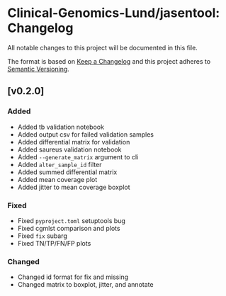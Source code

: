 # Clinical-Genomics-Lund/jasentool: Changelog

All notable changes to this project will be documented in this file.

The format is based on [Keep a Changelog](https://keepachangelog.com/en/1.0.0/)
and this project adheres to [Semantic Versioning](https://semver.org/spec/v2.0.0.html).

## [v0.2.0]

### Added

 - Added tb validation notebook
 - Added output csv for failed validation samples
 - Added differential matrix for validation
 - Added saureus validation notebook
 - Added `--generate_matrix` argument to cli
 - Added `alter_sample_id` filter
 - Added summed differential matrix
 - Added mean coverage plot
 - Added jitter to mean coverage boxplot

### Fixed

 - Fixed `pyproject.toml` setuptools bug
 - Fixed cgmlst comparison and plots
 - Fixed `fix` subarg
 - Fixed TN/TP/FN/FP plots

### Changed

 - Changed id format for fix and missing
 - Changed matrix to boxplot, jitter, and annotate
